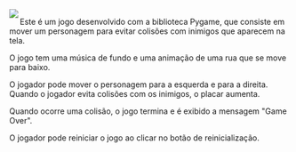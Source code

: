 <kbd>
<img align="left" border-right="5px" src="https://media0.giphy.com/media/ujN5CC4HWGzNQM6Yx6/giphy.gif?cid=790b7611f7180b1606a2a3693f508fe03de635ccf01a4783&rid=giphy.gif&ct=g">
</kbd>

Este é um jogo desenvolvido com a biblioteca Pygame, que consiste em mover um personagem para evitar colisões com inimigos que aparecem na tela.

O jogo tem uma música de fundo e uma animação de uma rua que se move para baixo.

O jogador pode mover o personagem para a esquerda e para a direita. Quando o jogador evita colisões com os inimigos, o placar aumenta.

Quando ocorre uma colisão, o jogo termina e é exibido a mensagem "Game Over".

O jogador pode reiniciar o jogo ao clicar no botão de reinicialização.
